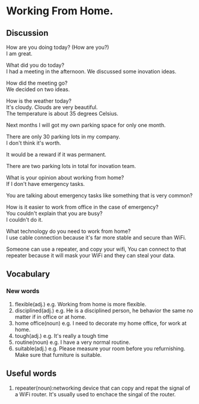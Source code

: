 # Working From Home.
## Discussion
How are you doing today? (How are you?)  
I am great.  

What did you do today?  
I had a meeting in the afternoon. We discussed some inovation ideas.  

How did the meeting go?  
We decided on two ideas.  

How is the weather today?  
It's cloudy. Clouds are very beautiful.   
The temperature is about 35 degrees Celsius.  

Next months I will got my own parking space for only one month.    

There are only 30 parking lots in my company.  
I don't think it's worth.  

It would be a reward if it was permanent.  

There are two parking lots in total for inovation team.   

What is your opinion about working from home?  
If I don't have emergency tasks.  

You are talking about emergency tasks like something that is very common?  

How is it easier to work from office in the case of emergency?  
You couldn't explain that you are busy?   
I couldn't do it.  

What technology do you need to work from home?  
I use cable connection because it's far more stable and secure than WiFi.  

Someone can use a repeater, and copy your wifi, You can connect to that repeater because it will mask your WiFi and they can steal your data.  

## Vocabulary
### New words
1. flexible(adj.) e.g. Working from home is more flexible.
1. disciplined(adj.) e.g. He is a disciplined person, he behavior the same no matter if in office or at home.
1. home office(noun) e.g. I need to decorate my home office, for work at home.
1. tough(adj.) e.g. It's really a tough time
1. routine(noun) e.g. I have a very normal routine.  
1. suitable(adj.) e.g. Please measure your room before you refurnishing. Make sure that furniture is suitable.  

## Useful words
1. repeater(noun):networking device that can copy and repat the signal of a WiFi router. It's usually used to enchace the singal of the router.  
